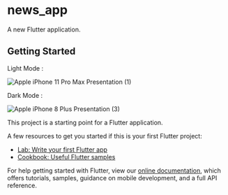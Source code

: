 # news_app

A new Flutter application.

## Getting Started

Light Mode :

![Apple iPhone 11 Pro Max Presentation (1)](https://user-images.githubusercontent.com/54605034/144778855-efaa25e2-d6cd-4962-8c91-c45a0edbf7ee.png)

Dark Mode :

![Apple iPhone 8 Plus Presentation (3)](https://user-images.githubusercontent.com/54605034/144780114-ce119385-8c2c-49a0-93d2-58db6bd7557b.png)




This project is a starting point for a Flutter application.

A few resources to get you started if this is your first Flutter project:

- [Lab: Write your first Flutter app](https://flutter.dev/docs/get-started/codelab)
- [Cookbook: Useful Flutter samples](https://flutter.dev/docs/cookbook)

For help getting started with Flutter, view our
[online documentation](https://flutter.dev/docs), which offers tutorials,
samples, guidance on mobile development, and a full API reference.
